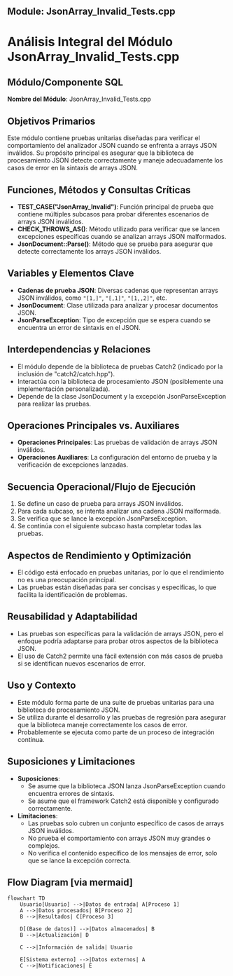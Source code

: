 ## Module: JsonArray_Invalid_Tests.cpp
# Análisis Integral del Módulo JsonArray_Invalid_Tests.cpp

## Módulo/Componente SQL
**Nombre del Módulo**: JsonArray_Invalid_Tests.cpp

## Objetivos Primarios
Este módulo contiene pruebas unitarias diseñadas para verificar el comportamiento del analizador JSON cuando se enfrenta a arrays JSON inválidos. Su propósito principal es asegurar que la biblioteca de procesamiento JSON detecte correctamente y maneje adecuadamente los casos de error en la sintaxis de arrays JSON.

## Funciones, Métodos y Consultas Críticas
- **TEST_CASE("JsonArray_Invalid")**: Función principal de prueba que contiene múltiples subcasos para probar diferentes escenarios de arrays JSON inválidos.
- **CHECK_THROWS_AS()**: Método utilizado para verificar que se lancen excepciones específicas cuando se analizan arrays JSON malformados.
- **JsonDocument::Parse()**: Método que se prueba para asegurar que detecte correctamente los arrays JSON inválidos.

## Variables y Elementos Clave
- **Cadenas de prueba JSON**: Diversas cadenas que representan arrays JSON inválidos, como `"[1,]"`, `"[,1]"`, `"[1,,2]"`, etc.
- **JsonDocument**: Clase utilizada para analizar y procesar documentos JSON.
- **JsonParseException**: Tipo de excepción que se espera cuando se encuentra un error de sintaxis en el JSON.

## Interdependencias y Relaciones
- El módulo depende de la biblioteca de pruebas Catch2 (indicado por la inclusión de "catch2/catch.hpp").
- Interactúa con la biblioteca de procesamiento JSON (posiblemente una implementación personalizada).
- Depende de la clase JsonDocument y la excepción JsonParseException para realizar las pruebas.

## Operaciones Principales vs. Auxiliares
- **Operaciones Principales**: Las pruebas de validación de arrays JSON inválidos.
- **Operaciones Auxiliares**: La configuración del entorno de prueba y la verificación de excepciones lanzadas.

## Secuencia Operacional/Flujo de Ejecución
1. Se define un caso de prueba para arrays JSON inválidos.
2. Para cada subcaso, se intenta analizar una cadena JSON malformada.
3. Se verifica que se lance la excepción JsonParseException.
4. Se continúa con el siguiente subcaso hasta completar todas las pruebas.

## Aspectos de Rendimiento y Optimización
- El código está enfocado en pruebas unitarias, por lo que el rendimiento no es una preocupación principal.
- Las pruebas están diseñadas para ser concisas y específicas, lo que facilita la identificación de problemas.

## Reusabilidad y Adaptabilidad
- Las pruebas son específicas para la validación de arrays JSON, pero el enfoque podría adaptarse para probar otros aspectos de la biblioteca JSON.
- El uso de Catch2 permite una fácil extensión con más casos de prueba si se identifican nuevos escenarios de error.

## Uso y Contexto
- Este módulo forma parte de una suite de pruebas unitarias para una biblioteca de procesamiento JSON.
- Se utiliza durante el desarrollo y las pruebas de regresión para asegurar que la biblioteca maneje correctamente los casos de error.
- Probablemente se ejecuta como parte de un proceso de integración continua.

## Suposiciones y Limitaciones
- **Suposiciones**:
  - Se asume que la biblioteca JSON lanza JsonParseException cuando encuentra errores de sintaxis.
  - Se asume que el framework Catch2 está disponible y configurado correctamente.
- **Limitaciones**:
  - Las pruebas solo cubren un conjunto específico de casos de arrays JSON inválidos.
  - No prueba el comportamiento con arrays JSON muy grandes o complejos.
  - No verifica el contenido específico de los mensajes de error, solo que se lance la excepción correcta.
## Flow Diagram [via mermaid]
```mermaid
flowchart TD
    Usuario[Usuario] -->|Datos de entrada| A[Proceso 1]
    A -->|Datos procesados| B[Proceso 2]
    B -->|Resultados| C[Proceso 3]
    
    D[(Base de datos)] -->|Datos almacenados| B
    B -->|Actualización| D
    
    C -->|Información de salida| Usuario
    
    E[Sistema externo] -->|Datos externos| A
    C -->|Notificaciones| E
```

